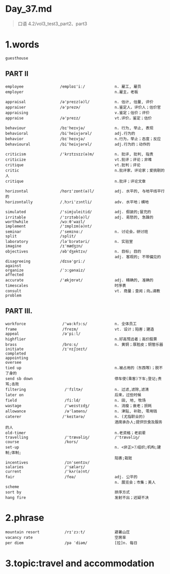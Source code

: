 # Day_37.md
> 口语 4.2/vol3_test3_part2、part3
# 1.words
    guesthouse

## PART II
    employee                /emplɒɪ'iː/             n. 雇工, 雇员
    employer                                        n.雇主，老板

    appraisal               /ə'preɪz(ə)l/           n. 估计, 估量, 评价
    appraiser               /ə'prezɚ/               n.鉴定人，评价人；估价官
    appraising                                      v.鉴定；估价；评价
    appraise                /ə'preɪz/               vt.评价，鉴定；估价

    behaviour               /bɪ'heɪvjə/             n. 行为, 举止, 表现
    behavioral              /bi'heivjərəl/          adj.行为的
    behavior                /bɪˈheɪvjə/             n.行为，举止；态度；反应
    behavioural             /bi'heivjərəl/          adj.行为的；动作的

    criticism               /'krɪtɪsɪz(ə)m/         n. 批评, 批判, 指责
    criticize                                       vt.批评；评论；非难
    critique                                        vt.批判；评论
    critic                                          n.批评家，评论家；爱挑剔的人
    critique                                        n.批评；评论文章

    horizontal              /hɒrɪ'zɒnt(ə)l/         adj. 水平的, 与地平线平行的
    horizontally            /ˌhɔri'zɔntli/          adv. 水平地；横地

    simulated               /'simjuleitid/          adj. 假装的;冒充的
    irritable               /'ɪrɪtəb(ə)l/           adj. 易怒的, 急躁的
    worthwhile              /wɜːθ'waɪl/
    implement               /'ɪmplɪm(ə)nt/
    seminar                 /'semɪnɑː/              n. 讨论会，研讨班
    split                   /split/
    laboratory              /lə'bɔrətəri/           n. 实验室
    imagine                 /ɪ'mædʒɪn/
    objectives              /əb'dʒektɪv/            n. 目标; 目的
                                                    adj. 客观的; 不带偏见的
    disagreeing             /dɪsə'griː/
    against
    organize                /ˈɔ:ɡənaiz/
    affected
    accurate                /'ækjʊrət/              adj. 精确的, 准确的
    timescales                                      时序表
    consult                                         vt. 商量；查阅；向…请教
    problem

## PART III.
    workforce                /'wə:kfɔ:s/            n. 全体员工
    frame                    /freɪm/                vt. 设计；陷害；建造
    appeal                   /ə'piːl/
    highflier                                       n.好高骛远者；高价股票
    brass                    /brɑːs/                n. 黄铜；厚脸皮；铜管乐器
    initiate                 /ɪ'nɪʃɪeɪt/
    completed
    appointing
    oversee
    tied up                                         n.被占用的（东西等）；脱不了身的
    send sb down                                    停车使(乘客)下车;登记;责骂;击败
    filtering                 /'fɪltɚ/              n. 过滤,滤除,滤清
    later on                                        后来，过些时候
    field                     /fi:ld/               n. 田, 地, 牧场
    wastage                   /'weɪstɪdʒ/           n. 消瘦；衰老；损耗
    allowance                 /ə'laʊəns/            n. 津贴, 补助, 零用钱
    caterer                  /'keɪtərə/             n. (尤指职业的)
                                                    酒席承办人;提供饮食及服务的人
    old-timer                                       n.老资格；老前辈
    travelling                /'trævəliŋ/           /'trævəliŋ/
    course                    /kors/
    set-up                                          n. <非正>①组织;机构;建制;体制;
                                                    陷害;栽赃
    incentives                /ɪn'sentɪv/
    salaries                  /'sælərɪ/
    current                   /'kʌr(ə)nt/
    fair                      /feə/                 adj. 公平的
                                                    n. 展览会；市集；美人
    scheme
    sort by                                         排序方式
    hang fire                                       发射不出；迟疑不决

# 2.phrase
    mountain resort           /rɪ'zɔːt/             避暑山庄
    vacancy rate                                    空房率
    per diem                  /pə ˈdiəm/            [拉]n. 每日

# 3.topic:travel and accommodation














